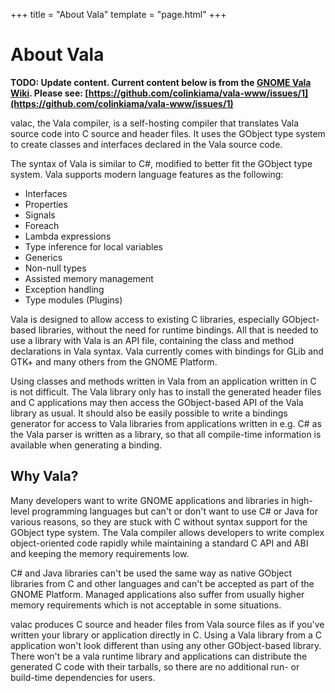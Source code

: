 +++
title = "About Vala"
template = "page.html"
+++

# About Vala

**TODO: Update content. Current content below is from the [GNOME Vala Wiki](https://wiki.gnome.org/Projects/Vala/About). Please see: [https://github.com/colinkiama/vala-www/issues/1](https://github.com/colinkiama/vala-www/issues/1)**

valac, the Vala compiler, is a self-hosting compiler that translates Vala source code into C source and header files. It uses the GObject type system to create classes and interfaces declared in the Vala source code.

The syntax of Vala is similar to C#, modified to better fit the GObject type system. Vala supports modern language features as the following:

- Interfaces
- Properties
- Signals
- Foreach
- Lambda expressions
- Type inference for local variables
- Generics
- Non-null types
- Assisted memory management
- Exception handling
- Type modules (Plugins)

Vala is designed to allow access to existing C libraries, especially GObject-based libraries, without the need for runtime bindings. All that is needed to use a library with Vala is an API file, containing the class and method declarations in Vala syntax. Vala currently comes with bindings for GLib and GTK+ and many others from the GNOME Platform.

Using classes and methods written in Vala from an application written in C is not difficult. The Vala library only has to install the generated header files and C applications may then access the GObject-based API of the Vala library as usual. It should also be easily possible to write a bindings generator for access to Vala libraries from applications written in e.g. C# as the Vala parser is written as a library, so that all compile-time information is available when generating a binding.

## Why Vala?

Many developers want to write GNOME applications and libraries in high-level programming languages but can't or don't want to use C# or Java for various reasons, so they are stuck with C without syntax support for the GObject type system. The Vala compiler allows developers to write complex object-oriented code rapidly while maintaining a standard C API and ABI and keeping the memory requirements low.

C# and Java libraries can't be used the same way as native GObject libraries from C and other languages and can't be accepted as part of the GNOME Platform. Managed applications also suffer from usually higher memory requirements which is not acceptable in some situations.

valac produces C source and header files from Vala source files as if you've written your library or application directly in C. Using a Vala library from a C application won't look different than using any other GObject-based library. There won't be a vala runtime library and applications can distribute the generated C code with their tarballs, so there are no additional run- or build-time dependencies for users.
